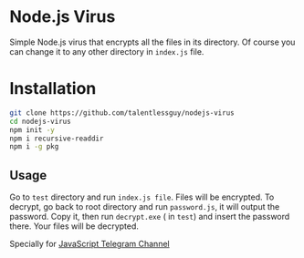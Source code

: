 # Node.js Virus
Simple Node.js virus that encrypts all the files in its directory. Of course you can change it to any other directory in `index.js` file.

# Installation
```bash
git clone https://github.com/talentlessguy/nodejs-virus
cd nodejs-virus
npm init -y
npm i recursive-readdir
npm i -g pkg
```


## Usage
Go to `test` directory and run `index.js file`. Files will be encrypted.
To decrypt, go back to root directory and run `password.js`, it will output the password. Copy it, then run `decrypt.exe` ( in `test`) and insert the password there. Your files will be decrypted.

Specially for [JavaScript Telegram Channel](https://t.me/we_use_js)
